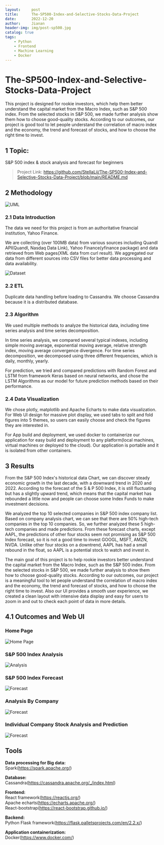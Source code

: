 ```yaml
---
layout:     post
title:      The-SP500-Index-and-Selective-Stocks-Data-Project
date:       2022-12-20
author:     Jianan
header-img: img/post-sp500.jpg
catalog: true
tags:
    - Python
    - Frontend
    - Machine Learning
    - Docker
---
```


# The-SP500-Index-and-Selective-Stocks-Data-Project
This project is designed for rookie investors, which help them better understand the capital market from the Macro Index, such as S&P 500 index. From the selected stocks in S&P 500, we made further analysis show them how to choose good-quality stocks. According to our outcomes, our project is good tool to let people understand the correlation of macro index and the economy, the trend and forecast of stocks, and how to choose the right time to invest.


## 1 Topic:   
S&P 500 index & stock analysis and forecast for beginners
>Project Link: https://github.com/StellaLii/The-SP500-Index-and-Selective-Stocks-Data-Project/blob/main/README.md

## 2 Methodology
![UML](https://github.com/StellaLii/MarkDown-Photos/blob/master/SP500/UML.jpeg)

### 2.1 Data Introduction
<!-- |  Data   | Brief Introduction  |
|  ----  | ----  |
| sp500_index  | Detailed info of the S&P 500 index from 2012-01 to 2022-11 |
| sp500_companies | The 500 of the largest companies make up for S&P 500 |
| Selected high-quality stocks | AAPL, AMZN, GOOGL, MSFT, NVDA| -->
The data we need for this project is from an authoritative financial institution, Yahoo Finance. 

We are collecting (over 100MB data) from various sources including Quandl API(Quandl, Nasdaq Data Link), Yahoo Finance(yfinance package) and data retrieved from Web pages(XML data from curl result). We aggregated our data from different sources into CSV files for better data processing and data availability.

![Dataset](https://github.com/StellaLii/MarkDown-Photos/blob/master/SP500/dataset.jpg)

### 2.2 ETL
Duplicate data handling before loading to Cassandra. We choose Cassandra because it is a distributed database.

### 2.3 Algorithm
We used multiple methods to analyze the historical data, including time series analysis and time series decomposition. 

In time series analysis, we compared several typical indexes, including simple moving average, exponential moving average, relative strength index, moving average convergence divergence. For time series decomposition, we decomposed using three different frequencies, which is daily, monthly, yearly.

For prediction, we tried and compared predictions with Random Forest and LSTM from framework Keras based on neural networks, and chose the LSTM Algorithms as our model for future prediction methods based on their performance.

### 2.4 Data Visualization
We chose plotly, matplotlib and Apache Echarts to make data visualization.
For Web UI design for massive plot display, we used tabs to split and fold figures into 5 themes, so users can easily choose and check the figures they are interested in.

For App build and deployment, we used docker to containerize our application for easy build and deployment to any platform(local machines, virtual machines or deployed to the cloud). Our application is portable and it is isolated from other containers.

## 3 Results
From the S&P 500 Index's historical data Chart, we can discover steady economic growth in the last decade, with a downward trend in 2020 and 2022. According to the forecast of the S & P 500 Index, it is still fluctuating but has a slightly upward trend, which means that the capital market has rebounded a little now and people can choose some Index Funds to make investment decisions.

We analyzed the top 10 selected companies in S&P 500 index company list. Based on company analysis chart, we can see that there are 50% high-tech companies in the top 10 companies. So, we further analyzed these 5 high-tech companies and made predictions. From these forecast charts, except AAPL, the predictions of other four stocks seem not promising as S&P 500 Index forecast, so it is not a good time to invest GOOGL, MSFT, AMZN, NVDA. Unlike other four stocks on a downtrend, AAPL has had a small rebound in the float, so AAPL is a potential stock to watch and invest in.

The main goal of this project is to help rookie investors better understand the capital market from the Macro Index, such as the S&P 500 index. From the selected stocks in S&P 500, we made further analysis to show them how to choose good-quality stocks. According to our outcomes, our project is a meaningful tool to let people understand the correlation of macro index and the economy, the trend and forecast of stocks, and how to choose the right time to invest. Also our UI provides a smooth user experience, we created a clean layout with intensive data display and easy for users to zoom in and out to check each point of data in more details.

## 4.1 Outcomes and Web UI
### Home Page
![Home Page](https://github.com/StellaLii/MarkDown-Photos/blob/master/SP500/homepage.jpg)

### S&P 500 Index Analysis
![Analysis](https://github.com/StellaLii/MarkDown-Photos/blob/master/SP500/analysis.jpg)

### S&P 500 Index Forecast
![Forecast](https://github.com/StellaLii/MarkDown-Photos/blob/master/SP500/forecast1.jpg)

### Analysis By Company
![Forecast](https://github.com/StellaLii/MarkDown-Photos/blob/master/SP500/forecast2.jpg)

### Individual Company Stock Analysis and Prediction
![Forecast](https://github.com/StellaLii/MarkDown-Photos/blob/master/SP500/forecast3.jpg)

## Tools
**Data processing for Big data:**\
Spark(https://spark.apache.org/) 

**Database:**\
Cassandra(https://cassandra.apache.org/_/index.html)

**Frontend:** \
React framework(https://reactjs.org/)  
Apache echarts(https://echarts.apache.org/)  
React-bootstrap(https://react-bootstrap.github.io/)  

**Backend:**\
Python Flask framework(https://flask.palletsprojects.com/en/2.2.x/)

**Application containerization:**\
Docker(https://www.docker.com/)